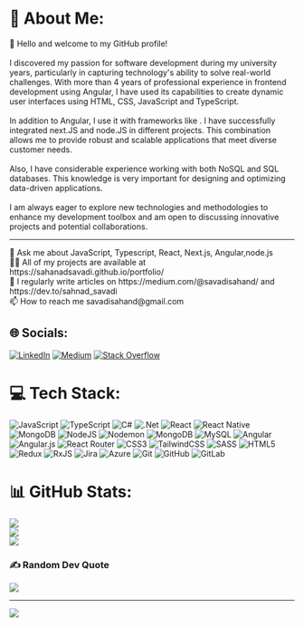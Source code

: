 # 💫 About Me:
👋 Hello and welcome to my GitHub profile!<br><br>I discovered my passion for software development during my university years, particularly in capturing technology's ability to solve real-world challenges. With more than 4 years of professional experience in frontend development using Angular, I have used its capabilities to create dynamic user interfaces using HTML, CSS, JavaScript and TypeScript.<br><br>In addition to Angular, I use it with frameworks like . I have successfully integrated next.JS and node.JS in different projects. This combination allows me to provide robust and scalable applications that meet diverse customer needs.<br><br>Also, I have considerable experience working with both NoSQL and SQL databases. This knowledge is very important for designing and optimizing data-driven applications.<br><br>I am always eager to explore new technologies and methodologies to enhance my development toolbox and am open to discussing innovative projects and potential collaborations.

<hr/>
💬 Ask me about JavaScript, Typescript, React, Next.js, Angular,node.js <br>👨‍💻 All of my projects are available at https://sahanadsavadi.github.io/portfolio/<br>📝 I regularly write articles on https://medium.com/@savadisahand/ and https://dev.to/sahnad_savadi<br>📫 How to reach me savadisahand@gmail.com

## 🌐 Socials:
[![LinkedIn](https://img.shields.io/badge/LinkedIn-%230077B5.svg?logo=linkedin&logoColor=white)](https://linkedin.com/in/sahand-savadi-315522205/) [![Medium](https://img.shields.io/badge/Medium-12100E?logo=medium&logoColor=white)](https://medium.com/@savadisahand) [![Stack Overflow](https://img.shields.io/badge/-Stackoverflow-FE7A16?logo=stack-overflow&logoColor=white)](https://stackoverflow.com/users/20674120/sahand-savadi)  

# 💻 Tech Stack:
![JavaScript](https://img.shields.io/badge/javascript-%23323330.svg?style=for-the-badge&logo=javascript&logoColor=%23F7DF1E) ![TypeScript](https://img.shields.io/badge/typescript-%23007ACC.svg?style=for-the-badge&logo=typescript&logoColor=white) ![C#](https://img.shields.io/badge/c%23-%23239120.svg?style=for-the-badge&logo=csharp&logoColor=white) ![.Net](https://img.shields.io/badge/.NET-5C2D91?style=for-the-badge&logo=.net&logoColor=white)  ![React](https://img.shields.io/badge/react-%2320232a.svg?style=for-the-badge&logo=react&logoColor=%2361DAFB) ![React Native](https://img.shields.io/badge/react_native-%2320232a.svg?style=for-the-badge&logo=react&logoColor=%2361DAFB)  ![MongoDB](https://img.shields.io/badge/MongoDB-%234ea94b.svg?style=for-the-badge&logo=mongodb&logoColor=white) ![NodeJS](https://img.shields.io/badge/node.js-6DA55F?style=for-the-badge&logo=node.js&logoColor=white)  ![Nodemon](https://img.shields.io/badge/NODEMON-%23323330.svg?style=for-the-badge&logo=nodemon&logoColor=%BBDEAD) ![MongoDB](https://img.shields.io/badge/MongoDB-%234ea94b.svg?style=for-the-badge&logo=mongodb&logoColor=white) ![MySQL](https://img.shields.io/badge/mysql-4479A1.svg?style=for-the-badge&logo=mysql&logoColor=white) ![Angular](https://img.shields.io/badge/angular-%23DD0031.svg?style=for-the-badge&logo=angular&logoColor=white) ![Angular.js](https://img.shields.io/badge/angular.js-%23E23237.svg?style=for-the-badge&logo=angularjs&logoColor=white) ![React Router](https://img.shields.io/badge/React_Router-CA4245?style=for-the-badge&logo=react-router&logoColor=white) ![CSS3](https://img.shields.io/badge/css3-%231572B6.svg?style=for-the-badge&logo=css3&logoColor=white) ![TailwindCSS](https://img.shields.io/badge/tailwindcss-%2338B2AC.svg?style=for-the-badge&logo=tailwind-css&logoColor=white) ![SASS](https://img.shields.io/badge/SASS-hotpink.svg?style=for-the-badge&logo=SASS&logoColor=white) ![HTML5](https://img.shields.io/badge/html5-%23E34F26.svg?style=for-the-badge&logo=html5&logoColor=white) ![Redux](https://img.shields.io/badge/redux-%23593d88.svg?style=for-the-badge&logo=redux&logoColor=white) ![RxJS](https://img.shields.io/badge/rxjs-%23B7178C.svg?style=for-the-badge&logo=reactivex&logoColor=white) ![Jira](https://img.shields.io/badge/jira-%230A0FFF.svg?style=for-the-badge&logo=jira&logoColor=white) ![Azure](https://img.shields.io/badge/azure-%230072C6.svg?style=for-the-badge&logo=microsoftazure&logoColor=white) ![Git](https://img.shields.io/badge/git-%23F05033.svg?style=for-the-badge&logo=git&logoColor=white) ![GitHub](https://img.shields.io/badge/github-%23121011.svg?style=for-the-badge&logo=github&logoColor=white) ![GitLab](https://img.shields.io/badge/gitlab-%23181717.svg?style=for-the-badge&logo=gitlab&logoColor=white)
# 📊 GitHub Stats:
![](https://github-readme-stats.vercel.app/api?username=sahanadsavadi&theme=dark&hide_border=false&include_all_commits=true&count_private=true)<br/>
![](https://github-readme-streak-stats.herokuapp.com/?user=sahanadsavadi&theme=dark&hide_border=false)<br/>
![](https://github-readme-stats.vercel.app/api/top-langs/?username=sahanadsavadi&theme=dark&hide_border=false&include_all_commits=true&count_private=true&layout=compact)

### ✍️ Random Dev Quote
![](https://quotes-github-readme.vercel.app/api?type=horizontal&theme=radical)

---
[![](https://visitcount.itsvg.in/api?id=sahanadsavadi&icon=2&color=8)](https://visitcount.itsvg.in)

<!-- Proudly created with GPRM ( https://gprm.itsvg.in ) -->
